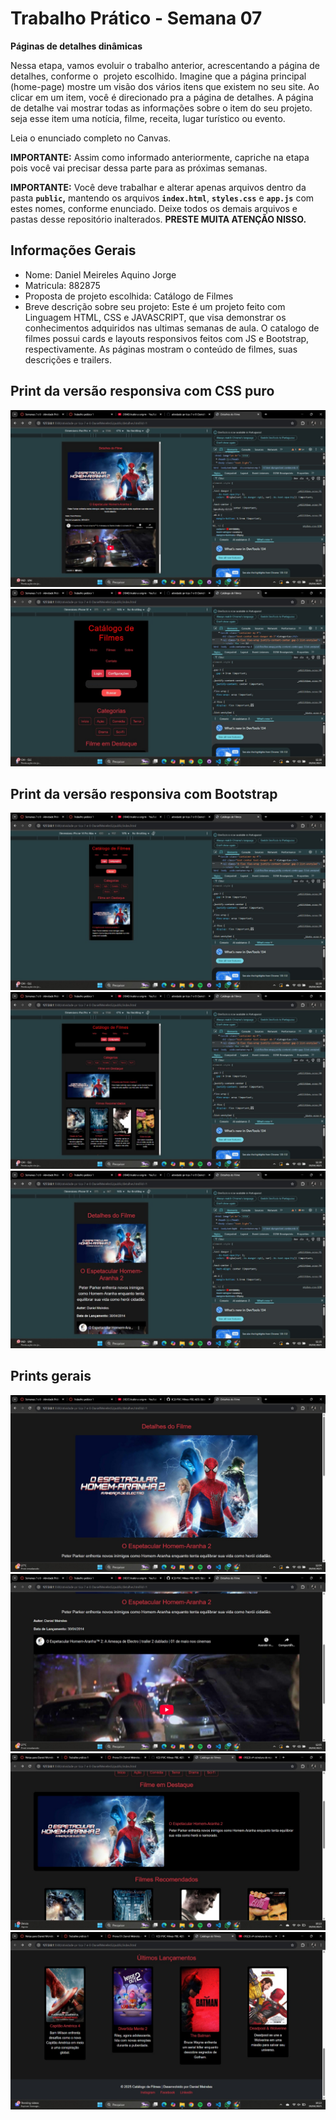 # Trabalho Prático - Semana 07

**Páginas de detalhes dinâmicas**

Nessa etapa, vamos evoluir o trabalho anterior, acrescentando a página de detalhes, conforme o  projeto escolhido. Imagine que a página principal (home-page) mostre um visão dos vários itens que existem no seu site. Ao clicar em um item, você é direcionado pra a página de detalhes. A página de detalhe vai mostrar todas as informações sobre o item do seu projeto. seja esse item uma notícia, filme, receita, lugar turístico ou evento.

Leia o enunciado completo no Canvas. 

**IMPORTANTE:** Assim como informado anteriormente, capriche na etapa pois você vai precisar dessa parte para as próximas semanas. 

**IMPORTANTE:** Você deve trabalhar e alterar apenas arquivos dentro da pasta **`public`,** mantendo os arquivos **`index.html`**, **`styles.css`** e **`app.js`** com estes nomes, conforme enunciado. Deixe todos os demais arquivos e pastas desse repositório inalterados. **PRESTE MUITA ATENÇÃO NISSO.**

## Informações Gerais

- Nome: Daniel Meireles Aquino Jorge
- Matricula: 882875
- Proposta de projeto escolhida: Catálogo de Filmes
- Breve descrição sobre seu projeto: Este é um projeto feito com Linguagem HTML, CSS e JAVASCRIPT, que visa demonstrar os conhecimentos adquiridos nas ultimas semanas de aula. O catalogo de filmes possui cards e layouts responsivos feitos com JS e Bootstrap, respectivamente. As páginas mostram o conteúdo de filmes, suas descrições e trailers.

## Print da versão responsiva com CSS puro

![Versão CSS](public/imagens/cs.jpg)
![Versão CSS](public/imagens/css.jpg)


## Print da versão responsiva com Bootstrap

![Versão bootstrap](public/imagens/boot.jpg)
![Versão bootstrap](public/imagens/boots.jpg.jpg)
![Versão bootstrap](public/imagens/trap.jpg)


## Prints gerais

![Prints gerais](public/imagens/print1.jpg)
![Prints gerais](public/imagens/print2.jpg)
![Prints gerais](public/imagens/print3.jpg.jpg)
![Prints gerais](public/imagens/print4.jpg)
